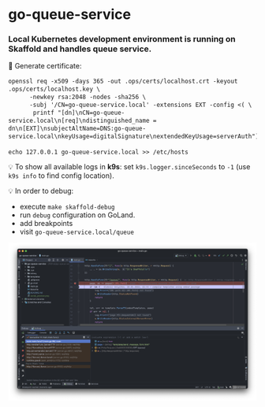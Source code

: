# go-queue-service

### Local Kubernetes development environment is running on Skaffold and handles queue service.

📌 Generate certificate:
```
openssl req -x509 -days 365 -out .ops/certs/localhost.crt -keyout .ops/certs/localhost.key \
      -newkey rsa:2048 -nodes -sha256 \
      -subj '/CN=go-queue-service.local' -extensions EXT -config <( \
       printf "[dn]\nCN=go-queue-service.local\n[req]\ndistinguished_name = dn\n[EXT]\nsubjectAltName=DNS:go-queue-service.local\nkeyUsage=digitalSignature\nextendedKeyUsage=serverAuth")

echo 127.0.0.1 go-queue-service.local >> /etc/hosts
```

💡 To show all available logs in **k9s**: set `k9s.logger.sinceSeconds` to `-1` (use `k9s info` to find config location).

💡 In order to debug:
- execute `make skaffold-debug`
- run `debug` configuration on GoLand.
- add breakpoints
- visit `go-queue-service.local/queue`

![Debugging an application using Skaffold and Delve](social_preview.png)
